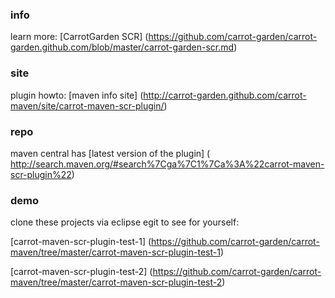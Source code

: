 ### info

learn more:
[CarrotGarden SCR]
(https://github.com/carrot-garden/carrot-garden.github.com/blob/master/carrot-garden-scr.md)

### site

plugin howto:
[maven info site]
(http://carrot-garden.github.com/carrot-maven/site/carrot-maven-scr-plugin/)

### repo

maven central has
[latest version of the plugin]
( http://search.maven.org/#search%7Cga%7C1%7Ca%3A%22carrot-maven-scr-plugin%22)

### demo

clone these projects via eclipse egit to see for yourself:

[carrot-maven-scr-plugin-test-1]
(https://github.com/carrot-garden/carrot-maven/tree/master/carrot-maven-scr-plugin-test-1)

[carrot-maven-scr-plugin-test-2]
(https://github.com/carrot-garden/carrot-maven/tree/master/carrot-maven-scr-plugin-test-2)
